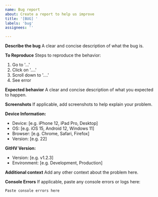 ```yaml
---
name: Bug report
about: Create a report to help us improve
title: '[BUG] '
labels: 'bug'
assignees: ''

---
```


**Describe the bug**
A clear and concise description of what the bug is.

**To Reproduce**
Steps to reproduce the behavior:
1. Go to '...'
2. Click on '....'
3. Scroll down to '....'
4. See error

**Expected behavior**
A clear and concise description of what you expected to happen.

**Screenshots**
If applicable, add screenshots to help explain your problem.

**Device Information:**
 - Device: [e.g. iPhone 12, iPad Pro, Desktop]
 - OS: [e.g. iOS 15, Android 12, Windows 11]
 - Browser: [e.g. Chrome, Safari, Firefox]
 - Version: [e.g. 22]

**GitHV Version:**
 - Version: [e.g. v1.2.3]
 - Environment: [e.g. Development, Production]

**Additional context**
Add any other context about the problem here.

**Console Errors**
If applicable, paste any console errors or logs here:
```
Paste console errors here
```